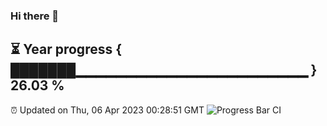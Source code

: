 ### Hi there 👋
⏳ Year progress { ███████▁▁▁▁▁▁▁▁▁▁▁▁▁▁▁▁▁▁▁▁▁▁▁ } 26.03 %
---
⏰ Updated on Thu, 06 Apr 2023 00:28:51 GMT
![Progress Bar CI](https://github.com/Moyi321/Moyi321/workflows/Progress%20Bar%20CI/badge.svg)
